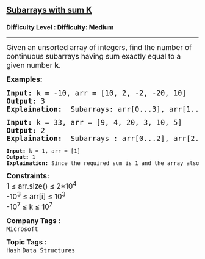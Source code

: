 <h2><a href="https://www.geeksforgeeks.org/problems/subarrays-with-sum-k/1?itm_source=geeksforgeeks&itm_medium=article&itm_campaign=practice_card">Subarrays with sum K</a></h2><h3>Difficulty Level : Difficulty: Medium</h3><hr><div class="problems_problem_content__Xm_eO"><p><span style="font-size: 14pt;">Given an unsorted array of integers, find the number of continuous subarrays having sum exactly equal to a given number <strong>k</strong>.</span></p>
<p><span style="font-size: 14pt;"><strong>Examples:</strong></span></p>
<pre><span style="font-size: 14pt;"><strong>Input: </strong>k = -10,<strong> </strong>arr = [10, 2, -2, -20, 10]
<strong>Output:</strong> 3
<strong>Explaination:</strong>  Subarrays: arr[0...3], arr[1...4], arr[3..4] have sum exactly equal to -10.</span></pre>
<pre><span style="font-size: 14pt;"><strong>Input: </strong>k = 33, arr = [9, 4, 20, 3, 10, 5]
<strong>Output:</strong> 2
<strong>Explaination:</strong>  Subarrays : arr[0...2], arr[2...4] have sum exactly equal to 33.<br></span></pre>
<pre><strong>Input: </strong>k = 1, arr = [1]
<strong>Output:</strong> 1
<strong>Explaination: </strong>Since the required sum is 1 and the array also has a single element equal to 1, hence there is only one subarray.</pre>
<p><span style="font-size: 14pt;"><strong>Constraints:</strong><br>1 ≤ arr.size() ≤ 2*10<sup>4</sup><br>-10<sup>3</sup> ≤ arr[i] ≤ 10<sup>3</sup><br>-10<sup>7</sup>&nbsp;≤ k&nbsp;≤ 10<sup>7</sup></span></p></div><p><span style=font-size:18px><strong>Company Tags : </strong><br><code>Microsoft</code>&nbsp;<br><p><span style=font-size:18px><strong>Topic Tags : </strong><br><code>Hash</code>&nbsp;<code>Data Structures</code>&nbsp;